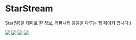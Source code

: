 # StarStream
Star(별)을 테마로 한 정보, 커뮤니티 등등을 다루는 웹 페이지 입니다:)


<img src="https://img.shields.io/badge/Next.js-000000?style=for-the-badge&logo=Next.js&logoColor=white">
<img src="https://img.shields.io/badge/TypeScript-3178C6?style=for-the-badge&logo=TypeScript&logoColor=white">
<img src="https://img.shields.io/badge/Node.js-339933?style=for-the-badge&logo=Node.js&logoColor=white">
<img src="https://img.shields.io/badge/ApolloGraphQL-311C87?style=for-the-badge&logo=ApolloGraphQL&logoColor=white">
